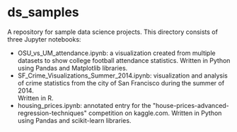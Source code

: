 # ds_samples
A repository for sample data science projects.  This directory consists of 
three Jupyter notebooks:
  - OSU_vs_UM_attendance.ipynb:  a visualization created from multiple datasets 
	  to show college football attendance statistics.  Written in Python using 
		Pandas and Matplotlib libraries.
  - SF_Crime_Visualizations_Summer_2014.ipynb:  visualization and analysis of 
	  crime statistics from the city of San Francisco during the summer of 2014.  
		Written in R.
  - housing_prices.ipynb:  annotated entry for the 
	  "house-prices-advanced-regression-techniques" competition on kaggle.com.
    Written in Python using Pandas and scikit-learn libraries.
